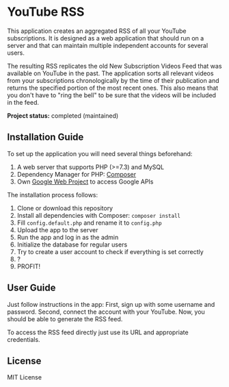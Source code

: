 YouTube RSS
========
This application creates an aggregated RSS of all your YouTube subscriptions. It is designed as a web application that should run on a server and that can maintain multiple independent accounts for several users.

The resulting RSS replicates the old New Subscription Videos Feed that was available on YouTube in the past. The application sorts all relevant videos from your subscriptions chronologically by the time of their publication and returns the specified portion of the most recent ones. This also means that you don't have to "ring the bell" to be sure that the videos will be included in the feed.

**Project status:** completed (maintained)


## Installation Guide

To set up the application you will need several things beforehand:
1. A web server that supports PHP (>=7.3) and MySQL
2. Dependency Manager for PHP: [Composer](https://getcomposer.org/)
3. Own [Google Web Project](https://console.developers.google.com/) to access Google APIs

The installation process follows: 
1. Clone or download this repository
2. Install all dependencies with Composer: `composer install`
3. Fill `config.default.php` and rename it to `config.php`
4. Upload the app to the server
5. Run the app and log in as the admin
6. Initialize the database for regular users
7. Try to create a user account to check if everything is set correctly
8. ?
9. PROFIT!


## User Guide

Just follow instructions in the app: First, sign up with some username and password. Second, connect the account with your YouTube. Now, you should be able to generate the RSS feed.

To access the RSS feed directly just use its URL and appropriate credentials.


## License
MIT License

